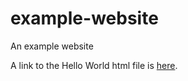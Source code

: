 # example-website

An example website

A link to the Hello World html file is [here](https://lucydot.github.io/example-website/Hello-world).
